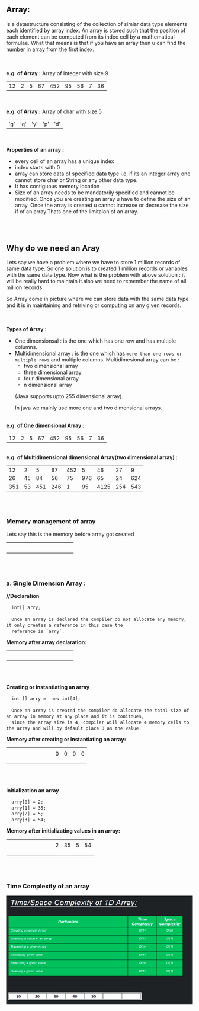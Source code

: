 <h2>Array:</h2>
is a datastructure consisting of the collection of simiar data type elements each identified by array index. An array is stored
such that the position of each element can be computed from its indec cell by a mathematical formulae. What that means is that
if you have an array then u can find the number in array from the first index.

<br><br>
<b>e.g. of Array :</b> Array of Integer with size 9 
<table>
  <tr>
    <td>
           12
    </td>
     <td>
           2
    </td>
     <td>
           5
    </td>  
    <td>
           67
    </td>
    <td>
          452
    </td>
     <td>
           95
    </td>   
    <td>
           56
    </td>
    <td>
           7
    </td>
     <td>
           36
    </td>    
  </tr>
</table>


<br><br>
<b>e.g. of Array :</b> Array of char with size 5
<table>
  <tr>
    <td>
           'g'
    </td>
     <td>
           'q'
    </td>
     <td>
           'y'
    </td>  
    <td>
           'p'
    </td>
    <td>
          'd'
    </td>
  </tr>
</table>

<br><br>
<b>Properties of an array :</b>
  - every cell of an array has a unique index
  - index starts with 0
  - array can store data of specified data type i.e. if its an integer array one cannot store char or String or 
  any other data type.
  - It has contiguous memory location
  - Size of an array needs to be mandatorily specified and cannot be modified. Once you are creating an array u have to define
  the size of an array. Once the array is created u cannot increase or decrease the size if of an array.Thats one of the 
  limitaion of an array.
  
 <br><br> 
   <h2> Why do we need an Aray </h2>
  <p>Lets say we have a problem where we have to store 1 million records of same data type. So one solution is to created 1     
  million records or variables with the same data type. 
  Now what is the problem with above solution : it will be really hard to maintain it.also we need to remember the name of all 
  million records.</p>
  <p>So Array come in picture where we can store data with the same data type and it is in maintaining and retriving or 
  computing on any given records. </p>
  
  <br><br>
  <b>Types of Array : </b>
  - One dimensionsal : is the one which has one row and has multiple columns.
  - Multidimensional array : is the one which has `more than one rows or multiple rows` and multiple columns.
    Multidimesional array can be :
      - two dimensional array
      - three dimensional array
      - four dimensional array
      - n dimensional array
    </p>(Java supports upto 255 dimensional array). </p>
    <p>In java we mainly use more one and two dimensional arrays.</p>
    
    
<br>
<b>e.g. of One dimensional Array :</b> 
<table>
  <tr>
    <td>
           12
    </td>
     <td>
           2
    </td>
     <td>
           5
    </td>  
    <td>
           67
    </td>
    <td>
          452
    </td>
     <td>
           95
    </td>   
    <td>
           56
    </td>
    <td>
           7
    </td>
     <td>
           36
    </td>    
  </tr>
</table>


<br>
<b>e.g. of Multidimensional dimensional Array(two dimensional array) :</b> 
<table>
  <tr>
    <td>
           12
    </td>
     <td>
           2
    </td>
     <td>
           5
    </td>  
    <td>
           67
    </td>
    <td>
          452
    </td>
     <td>
           5
    </td>   
    <td>
           46
    </td>
    <td>
           27
    </td>
     <td>
           9
    </td>    
  </tr>
  <tr>
    <td>
           26
    </td>
     <td>
           45
    </td>
     <td>
           84
    </td>  
    <td>
           56
    </td>
    <td>
          75
    </td>
     <td>
           976
    </td>   
    <td>
           65
    </td>
    <td>
           24
    </td>
     <td>
           624
    </td>    
  </tr>
   <tr>
    <td>
           351
    </td>
     <td>
           53
    </td>
     <td>
           451
    </td>  
    <td>
           246
    </td>
    <td>
          1
    </td>
     <td>
           95
    </td>   
    <td>
           4125
    </td>
    <td>
           254
    </td>
     <td>
           543
    </td>    
  </tr>
</table>

<br><br>
<h3> Memory management of array </h3>
  
Lets say this is the memory before array got created
    <table>
      <tr>
      <td></td><td></td><td></td><td></td><td></td><td></td><td></td><td></td><td></td><td></td><td></td><td></td><td></td> 
      </tr>
      <tr>
      <td></td><td></td><td></td><td></td><td></td><td></td><td></td><td></td><td></td><td></td><td></td><td></td><td></td> 
      </tr>
      <tr>
      <td></td><td></td><td></td><td></td><td></td><td></td><td></td><td></td><td></td><td></td><td></td><td></td><td></td> 
      </tr>
      <tr>
      <td></td><td></td><td></td><td></td><td></td><td></td><td></td><td></td><td></td><td></td><td></td><td></td><td></td> 
      </tr>
      <tr>
      <td></td><td></td><td></td><td></td><td></td><td></td><td></td><td></td><td></td><td></td><td></td><td></td><td></td> 
      </tr>
    </table>
  
  
 <br> <br> 
  <h3> a. Single Dimension Array :</h3> 
      
  <b>//Declaration  </b>
  
      int[] arry;
      
      Once an array is declared the compiler do not allocate any memory, it only creates a reference in this case the 
      reference is `arry`.
  
  
  
<b> Memory after array declaration:</b>

<table>
      <tr>
      <td></td><td></td><td></td><td></td><td></td><td></td><td></td><td></td><td></td><td></td><td></td><td></td><td></td> 
      </tr>
      <tr>
      <td></td><td></td><td></td><td></td><td></td><td></td><td></td><td></td><td></td><td></td><td></td><td></td><td></td> 
      </tr>
      <tr>
      <td></td><td></td><td></td><td></td><td></td><td></td><td></td><td></td><td></td><td></td><td></td><td></td><td></td> 
      </tr>
      <tr>
      <td></td><td></td><td></td><td></td><td></td><td></td><td></td><td></td><td></td><td></td><td></td><td></td><td></td> 
      </tr>
      <tr>
      <td></td><td></td><td></td><td></td><td></td><td></td><td></td><td></td><td></td><td></td><td></td><td></td><td></td> 
      </tr>
    </table>


 <br> <br> 

  <b> Creating or instantiating an array </b>
      
      int [] arry =  new int[4];
      
      Once an array is created the compiler do allocate the total size of an array in memory at any place and it is conitnues,
      since the array size is 4, compiler will allocate 4 memory cells to the array and will by default place 0 as the value.
      
 
 
 <b>Memory after creating or instantiating an array: </b>
  
  <table>
      <tr>
      <td></td><td></td><td></td><td></td><td></td><td></td><td></td><td></td><td></td><td></td><td></td><td></td><td></td> 
      </tr>
      <tr>
      <td></td><td></td><td></td><td></td><td></td><td></td><td></td><td></td><td></td><td>0</td><td>0</td><td>0</td><td>0</td> 
      </tr>
      <tr>
      <td></td><td></td><td></td><td></td><td></td><td></td><td></td><td></td><td></td><td></td><td></td><td></td><td></td> 
      </tr>
      <tr>
      <td></td><td></td><td></td><td></td><td></td><td></td><td></td><td></td><td></td><td></td><td></td><td></td><td></td> 
      </tr>
      <tr>
      <td></td><td></td><td></td><td></td><td></td><td></td><td></td><td></td><td></td><td></td><td></td><td></td><td></td> 
      </tr>
    </table>

   
   <br> <br>  
    
  <b> initialization an array </b>
  
      arry[0] = 2;
      arry[1] = 35;
      arry[2] = 5;
      arry[3] = 54;

 <b>Memory after initializating values in an array: </b>
  
  <table>
      <tr>
      <td></td><td></td><td></td><td></td><td></td><td></td><td></td><td></td><td></td><td></td><td></td><td></td><td></td> 
      </tr>
      <tr>
      <td></td><td></td><td></td><td></td><td></td><td></td><td></td><td></td><td></td><td>2</td><td>35</td><td>5</td><td>54</td> 
      </tr>
      <tr>
      <td></td><td></td><td></td><td></td><td></td><td></td><td></td><td></td><td></td><td></td><td></td><td></td><td></td> 
      </tr>
      <tr>
      <td></td><td></td><td></td><td></td><td></td><td></td><td></td><td></td><td></td><td></td><td></td><td></td><td></td> 
      </tr>
      <tr>
      <td></td><td></td><td></td><td></td><td></td><td></td><td></td><td></td><td></td><td></td><td></td><td></td><td></td> 
      </tr>
    </table>

<br><br>
 <h3> Time Complexity of an array </h3>
 
 ![](../images/git_image_array.png)
